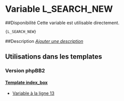 # Variable L_SEARCH_NEW

##Disponibilité
Cette variable est utilisable directement.

```html
{L_SEARCH_NEW}
```

##Description
[*Ajouter une description*](https://fa-tvars.appspot.com/var/L_SEARCH_NEW)

## Utilisations dans les templates

### Version phpBB2

#### [Template index_box](subsilver/index_box.md#readme)
* [Variable &agrave; la ligne 13](../subsilver/index_box.tpl#L13)